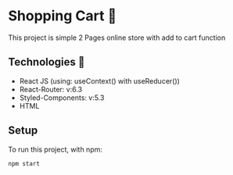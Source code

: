 
# Shopping Cart 🛒

This project is simple 2 Pages online store with add to cart function

## Technologies 🤖

* React JS (using: useContext() with useReducer())
* React-Router: v:6.3
* Styled-Components: v:5.3
* HTML

## Setup
To run this project, with npm:

```
npm start
 
